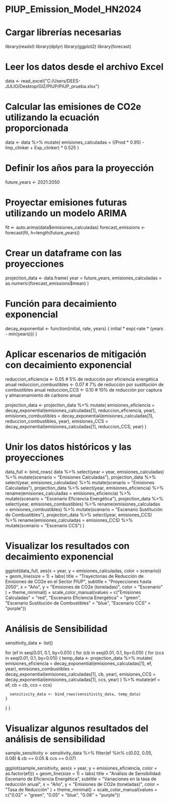 # PIUP_Emission_Model_HN2024

# Cargar librerías necesarias
library(readxl)
library(dplyr)
library(ggplot2)
library(forecast)

# Leer los datos desde el archivo Excel
data <- read_excel("C:/Users/DEES-JULIO/Desktop/GIZ/PIUP/PIUP_prueba.xlsx")

# Calcular las emisiones de CO2e utilizando la ecuación proporcionada
data <- data %>%
  mutate(
    emisiones_calculadas = ((Prod * 0.95) - Imp_clinker + Exp_clinker) * 0.525
  )

# Definir los años para la proyección
future_years <- 2021:2050

# Proyectar emisiones futuras utilizando un modelo ARIMA
fit <- auto.arima(data$emisiones_calculadas)
forecast_emissions <- forecast(fit, h=length(future_years))

# Crear un dataframe con las proyecciones
projection_data <- data.frame(
  year = future_years,
  emisiones_calculadas = as.numeric(forecast_emissions$mean)
)

# Función para decaimiento exponencial
decay_exponential <- function(initial, rate, years) {
  initial * exp(-rate * (years - min(years)))
}

# Aplicar escenarios de mitigación con decaimiento exponencial
reduccion_eficiencia <- 0.05 # 5% de reducción por eficiencia energética anual
reduccion_combustibles <- 0.07 # 7% de reducción por sustitución de combustibles anual
reduccion_CCS <- 0.10 # 10% de reducción por captura y almacenamiento de carbono anual

projection_data <- projection_data %>%
  mutate(
    emisiones_eficiencia = decay_exponential(emisiones_calculadas[1], reduccion_eficiencia, year),
    emisiones_combustibles = decay_exponential(emisiones_calculadas[1], reduccion_combustibles, year),
    emisiones_CCS = decay_exponential(emisiones_calculadas[1], reduccion_CCS, year)
  )

# Unir los datos históricos y las proyecciones
data_full <- bind_rows(
  data %>% select(year = year, emisiones_calculadas) %>% mutate(scenario = "Emisiones Calculadas"),
  projection_data %>% select(year, emisiones_calculadas) %>% mutate(scenario = "Emisiones Calculadas"),
  projection_data %>% select(year, emisiones_eficiencia) %>% rename(emisiones_calculadas = emisiones_eficiencia) %>% mutate(scenario = "Escenario Eficiencia Energética"),
  projection_data %>% select(year, emisiones_combustibles) %>% rename(emisiones_calculadas = emisiones_combustibles) %>% mutate(scenario = "Escenario Sustitución de Combustibles"),
  projection_data %>% select(year, emisiones_CCS) %>% rename(emisiones_calculadas = emisiones_CCS) %>% mutate(scenario = "Escenario CCS")
)

# Visualizar los resultados con decaimiento exponencial
ggplot(data_full, aes(x = year, y = emisiones_calculadas, color = scenario)) +
  geom_line(size = 1) +
  labs(
    title = "Trayectorias de Reducción de Emisiones de CO2e en el Sector PIUP",
    subtitle = "Proyecciones hasta 2050",
    x = "Año",
    y = "Emisiones de CO2e (toneladas)",
    color = "Escenario"
  ) +
  theme_minimal() +
  scale_color_manual(values = c("Emisiones Calculadas" = "red", 
                                "Escenario Eficiencia Energética" = "green", 
                                "Escenario Sustitución de Combustibles" = "blue",
                                "Escenario CCS" = "purple"))

# Análisis de Sensibilidad
sensitivity_data <- list()

for (ef in seq(0.01, 0.1, by=0.01)) {
  for (cb in seq(0.01, 0.1, by=0.01)) {
    for (ccs in seq(0.01, 0.1, by=0.01)) {
      temp_data <- projection_data %>%
        mutate(
          emisiones_eficiencia = decay_exponential(emisiones_calculadas[1], ef, year),
          emisiones_combustibles = decay_exponential(emisiones_calculadas[1], cb, year),
          emisiones_CCS = decay_exponential(emisiones_calculadas[1], ccs, year)
        ) %>%
        mutate(ef = ef, cb = cb, ccs = ccs)
      
      sensitivity_data <- bind_rows(sensitivity_data, temp_data)
    }
  }
}

# Visualizar algunos resultados del análisis de sensibilidad
sample_sensitivity <- sensitivity_data %>%
  filter(ef %in% c(0.02, 0.05, 0.08) & cb == 0.05 & ccs == 0.07)

ggplot(sample_sensitivity, aes(x = year, y = emisiones_eficiencia, color = as.factor(ef))) +
  geom_line(size = 1) +
  labs(
    title = "Análisis de Sensibilidad: Escenario de Eficiencia Energética",
    subtitle = "Variaciones en la tasa de reducción anual",
    x = "Año",
    y = "Emisiones de CO2e (toneladas)",
    color = "Tasa de Reducción"
  ) +
  theme_minimal() +
  scale_color_manual(values = c("0.02" = "green", "0.05" = "blue", "0.08" = "purple"))

